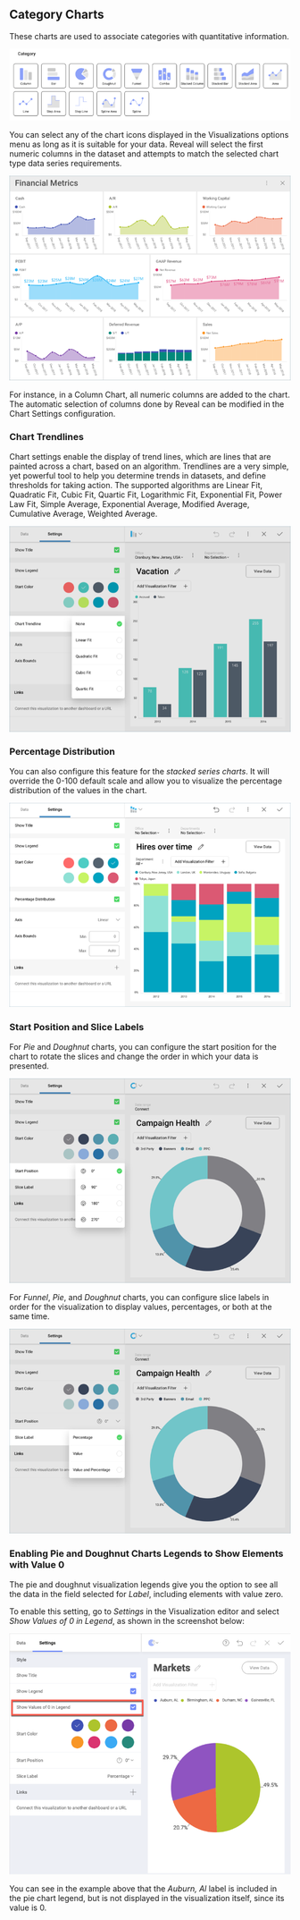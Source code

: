 ## Category Charts

These charts are used to associate categories with quantitative
information.

![Category charts variations](images/category-charts.png)

You can select any of the chart icons displayed in the Visualizations
options menu as long as it is suitable for your data. Reveal will select
the first numeric columns in the dataset and attempts to match the
selected chart type data series requirements.

![Various charts visualizations in a dashboard](images/various-charts_all.png)

For instance, in a Column Chart, all numeric columns are added to the
chart. The automatic selection of columns done by Reveal can be modified
in the Chart Settings configuration.

### Chart Trendlines

Chart settings enable the display of trend lines, which are lines that
are painted across a chart, based on an algorithm. Trendlines are a very
simple, yet powerful tool to help you determine trends in datasets, and
define thresholds for taking action. The supported algorithms are Linear
Fit, Quadratic Fit, Cubic Fit, Quartic Fit, Logarithmic Fit, Exponential
Fit, Power Law Fit, Simple Average, Exponential Average, Modified
Average, Cumulative Average, Weighted Average.

![Chart trendline options](images/chart-trendlines.png)

### Percentage Distribution

You can also configure this feature for the *stacked series charts*. It
will override the 0-100 default scale and allow you to visualize the
percentage distribution of the values in the chart.

![Pivot editor view stacked percentage distribution setting](images/pivot-editor-view-stacked-percentage-distribution.png)

### Start Position and Slice Labels

For *Pie* and *Doughnut* charts, you can configure the start position
for the chart to rotate the slices and change the order in which your
data is presented.

![Pie doughnut start position setting](images/pie-doughnut-start-position.png)

For *Funnel*, *Pie*, and *Doughnut* charts, you can configure slice
labels in order for the visualization to display values, percentages, or
both at the same time.

![Pivot editor slice labels setting](images/pivot-editor-view-slice-labels.png)

### Enabling Pie and Doughnut Charts Legends to Show Elements with Value 0

The pie and doughnut visualization legends give you the option to see
all the data in the field selected for *Label*, including elements with
value zero.

To enable this setting, go to *Settings* in the Visualization editor and
select *Show Values of 0 in Legend*, as shown in the screenshot below:

![Enabling the legend setting in the visualization editor](images/pie-doughnut-chart-legends-value-zero-setting.png)

You can see in the example above that the *Auburn, Al* label is included
in the pie chart legend, but is not displayed in the visualization
itself, since its value is 0.
